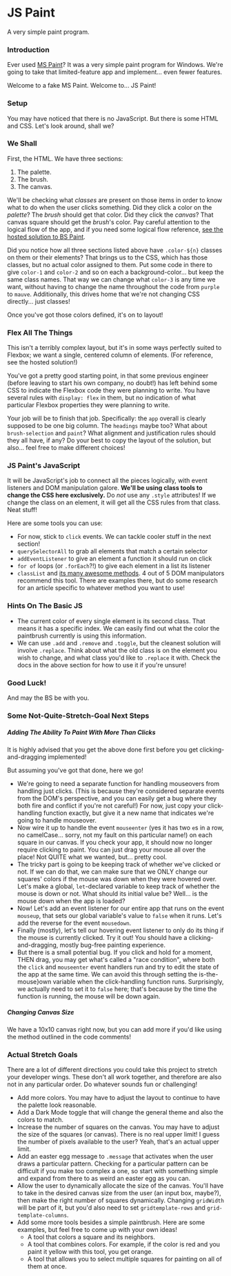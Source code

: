 # JS Paint

A very simple paint program.


### Introduction

Ever used [MS Paint](https://en.wikipedia.org/wiki/Microsoft_Paint)? It was a very simple paint program for Windows. We're going to take that limited-feature app and implement... even fewer features.

Welcome to a fake MS Paint. Welcome to... JS Paint!


### Setup

You may have noticed that there is no JavaScript. But there is some HTML and CSS. Let's look around, shall we?


### We Shall

First, the HTML. We have three sections:

1. The palette.
2. The brush.
3. The canvas.

We'll be checking what *classes* are present on those items in order to know what to do when the user clicks something. Did they click a color on the *palette*? The *brush* should get that color. Did they click the *canvas*? That canvas square should get the *brush*'s color. Pay careful attention to the logical flow of the app, and if you need some logical flow reference, [see the hosted solution to BS Paint](http://bs-paint-solution.surge.sh/).

Did you notice how all three sections listed above have `.color-${n}` classes on them or their elements? That brings us to the CSS, which has those classes, but no actual color assigned to them. Put some code in there to give `color-1` and `color-2` and so on each a background-color... but keep the same class names. That way we can change what `color-3` is any time we want, without having to change the name throughout the code from `purple` to `mauve`. Additionally, this drives home that we're not changing CSS directly... just classes!

Once you've got those colors defined, it's on to layout!


### Flex All The Things

This isn't a terribly complex layout, but it's in some ways perfectly suited to Flexbox; we want a single, centered column of elements. (For reference, see the hosted solution!)

You've got a pretty good starting point, in that some previous engineer (before leaving to start his own company, no doubt!) has left behind some CSS to indicate the Flexbox code they were planning to write. You have several rules with `display: flex` in them, but no indication of what particular Flexbox properties they were planning to write.

Your job will be to finish that job. Specifically: the `app` overall is clearly supposed to be one big column. The `headings` maybe too? What about `brush-selection` and `paint`? What alignment and justification rules should they all have, if any? Do your best to copy the layout of the solution, but also... feel free to make different choices!


### JS Paint's JavaScript


It will be JavaScript's job to connect all the pieces logically, with event listeners and DOM manipulation galore. **We'll be using class tools to change the CSS here exclusively.** Do *not* use any `.style` attributes! If we change the class on an element, it will get all the CSS rules from that class. Neat stuff!

Here are some tools you can use:

* For now, stick to `click` events. We can tackle cooler stuff in the next section!
* `querySelectorAll` to grab all elements that match a certain selector
* `addEventListener` to give an element a function it should run on click
* `for of` loops (or `.forEach`?!) to give each element in a list its listener
* `classList` and [its many awesome methods](https://developer.mozilla.org/en-US/docs/Web/API/Element/classList#Methods). 4 out of 5 DOM manipulators recommend this tool. There are examples there, but do some research for an article specific to whatever method you want to use!


### Hints On The Basic JS

* The current color of every single element is its second class. That means it has a specific index. We can easily find out what the color the paintbrush currently is using this information.
* We can use `.add` and `.remove` and `.toggle`, but the cleanest solution will involve `.replace`. Think about what the old class is on the element you wish to change, and what class you'd like to `.replace` it with. Check the docs in the above section for how to use it if you're unsure!


### Good Luck!

And may the BS be with you.


### Some Not-Quite-Stretch-Goal Next Steps

##### Adding The Ability To Paint With More Than Clicks

It is highly advised that you get the above done first before you get clicking-and-dragging implemented!

But assuming you've got that done, here we go!

* We're going to need a separate function for handling mouseovers from handling just clicks. (This is because they're considered separate events from the DOM's perspective, and you can easily get a bug where they both fire and conflict if you're not careful!) For now, just copy your click-handling function exactly, but give it a new name that indicates we're going to handle mouseover.
* Now wire it up to handle the event `mouseenter` (yes it has two `e`s in a row, no camelCase... sorry, not my fault on this particular name!) on each square in our canvas. If you check your app, it should now no longer require clicking to paint. You can just drag your mouse all over the place! Not QUITE what we wanted, but... pretty cool.
* The tricky part is going to be keeping track of whether we've clicked or not. If we can do that, we can make sure that we ONLY change our squares' colors if the mouse was down when they were hovered over. Let's make a global, `let`-declared variable to keep track of whether the mouse is down or not. What should its initial value be? Well... is the mouse down when the app is loaded?
* Now! Let's add an event listener for our entire app that runs on the event `mouseup`, that sets our global variable's value to `false` when it runs. Let's add the reverse for the event `mousedown`.
* Finally (mostly), let's tell our hovering event listener to only do its thing if the mouse is currently clicked. Try it out! You should have a clicking-and-dragging, mostly bug-free painting experience.
* But there is a small potential bug. If you click and hold for a moment, THEN drag, you may get what's called a "race condition", where both the `click` and `mouseenter` event handlers run and try to edit the state of the app at the same time. We can avoid this through setting the is-the-mouse}own variable when the click-handling function runs. Surprisingly, we actually need to set it to `false` here; that's because by the time the function is running, the mouse will be down again.


##### Changing Canvas Size

We have a 10x10 canvas right now, but you can add more if you'd like using the method outlined in the code comments!


### Actual Stretch Goals

There are a lot of different directions you could take this project to stretch your developer wings. These don't all work together, and therefore are also not in any particular order. Do whatever sounds fun or challenging!

* Add more colors. You may have to adjust the layout to continue to have the palette look reasonable.
* Add a Dark Mode toggle that will change the general theme and also the colors to match.
* Increase the number of squares on the canvas. You may have to adjust the size of the squares (or canvas). There is no real upper limit! I guess the number of pixels available to the user? Yeah, that's an actual upper limit.
* Add an easter egg message to `.message` that activates when the user draws a particular pattern. Checking for a particular pattern can be difficult if you make too complex a one, so start with something simple and expand from there to as weird an easter egg as you can.
* Allow the user to dynamically allocate the size of the canvas. You'll have to take in the desired canvas size from the user (an input box, maybe?), then make the right number of squares dynamically. Changing `gridWidth` will be part of it, but you'd also need to set `gridtemplate-rows` and `grid-template-columns`.
* Add some more tools besides a simple paintbrush. Here are some examples, but feel free to come up with your own ideas!
  * A tool that colors a square and its neighbors.
  * A tool that combines colors. For example, if the color is red and you paint it yellow with this tool, you get orange.
  * A tool that allows you to select multiple squares for painting on all of them at once.
